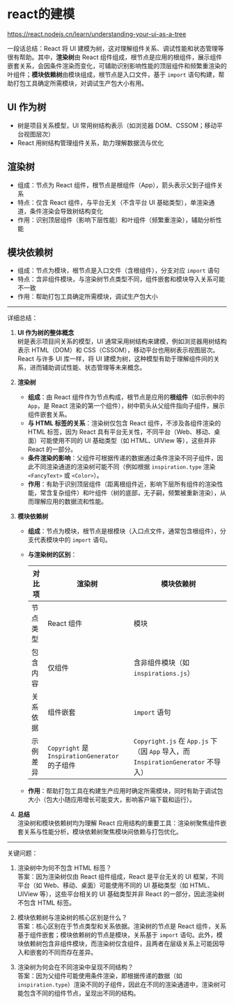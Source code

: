 # react的建模

<https://react.nodejs.cn/learn/understanding-your-ui-as-a-tree>

一段话总结：React 将 UI 建模为树，这对理解组件关系、调试性能和状态管理等很有帮助。其中，**渲染树**由 React 组件组成，根节点是应用的根组件，展示组件嵌套关系，会因条件渲染而变化，可辅助识别影响性能的顶层组件和频繁重渲染的叶组件；**模块依赖树**由模块组成，根节点是入口文件，基于 `import` 语句构建，帮助打包工具确定所需模块，对调试生产包大小有用。

## **UI 作为树**

- 树是项目关系模型，UI 常用树结构表示（如浏览器 DOM、CSSOM；移动平台视图层次）
- React 用树结构管理组件关系，助力理解数据流与优化

## **渲染树**

- 组成：节点为 React 组件，根节点是根组件（App），箭头表示父到子组件关系
- 特点：仅含 React 组件，与平台无关（不含平台 UI 基础类型），单渲染通道，条件渲染会导致树结构变化
- 作用：识别顶层组件（影响下层性能）和叶组件（频繁重渲染），辅助分析性能

## **模块依赖树**

- 组成：节点为模块，根节点是入口文件（含根组件），分支对应 `import` 语句
- 特点：含非组件模块，与渲染树节点类型不同，组件嵌套和模块导入关系可能不一致
- 作用：帮助打包工具确定所需模块，调试生产包大小

---
详细总结：

1. **UI 作为树的整体概念**  
   树是表示项目间关系的模型，UI 通常采用树结构来建模，例如浏览器用树结构表示 HTML（DOM）和 CSS（CSSOM），移动平台也用树表示视图层次。React 与许多 UI 库一样，将 UI 建模为树，这种模型有助于理解组件间的关系，进而辅助调试性能、状态管理等未来概念。

2. **渲染树**  
   - **组成**：由 React 组件作为节点构成，根节点是应用的**根组件**（如示例中的 `App`，是 React 渲染的第一个组件），树中箭头从父组件指向子组件，展示组件嵌套关系。  
   - **与 HTML 标签的关系**：渲染树仅包含 React 组件，不涉及各组件渲染的 HTML 标签，因为 React 具有平台无关性，不同平台（Web、移动、桌面）可能使用不同的 UI 基础类型（如 HTML、UIView 等），这些并非 React 的一部分。  
   - **条件渲染的影响**：父组件可根据传递的数据通过条件渲染不同子组件，因此不同渲染通道的渲染树可能不同（例如根据 `inspiration.type` 渲染 `<FancyText>` 或 `<Color>`）。  
   - **作用**：有助于识别顶层组件（距离根组件近，影响下层所有组件的渲染性能，常含复杂组件）和叶组件（树的底部，无子嗣，频繁被重新渲染），从而理解应用的数据流和性能。

3. **模块依赖树**  
   - **组成**：节点为模块，根节点是根模块（入口点文件，通常包含根组件），分支代表模块中的 `import` 语句。  
   - **与渲染树的区别**：  

     | 对比项       | 渲染树               | 模块依赖树           |
     |--------------|----------------------|----------------------|
     | 节点类型     | React 组件           | 模块                 |
     | 包含内容     | 仅组件               | 含非组件模块（如 `inspirations.js`） |
     | 关系依据     | 组件嵌套             | `import` 语句        |
     | 示例差异     | `Copyright` 是 `InspirationGenerator` 的子组件 | `Copyright.js` 在 `App.js` 下（因 `App` 导入，而 `InspirationGenerator` 不导入） |  

   - **作用**：帮助打包工具在构建生产应用时确定所需模块，同时有助于调试包大小（包大小随应用增长可能变大，影响客户端下载和运行）。

4. **总结**  
   渲染树和模块依赖树均为理解 React 应用结构的重要工具：渲染树聚焦组件嵌套关系与性能分析，模块依赖树聚焦模块间依赖与打包优化。

---
关键问题：

1. 渲染树中为何不包含 HTML 标签？  
   答案：因为渲染树仅由 React 组件组成，React 是平台无关的 UI 框架，不同平台（如 Web、移动、桌面）可能使用不同的 UI 基础类型（如 HTML、UIView 等），这些平台相关的 UI 基础类型并非 React 的一部分，因此渲染树不包含 HTML 标签。

2. 模块依赖树与渲染树的核心区别是什么？  
   答案：核心区别在于节点类型和关系依据。渲染树的节点是 React 组件，关系基于组件嵌套；模块依赖树的节点是模块，关系基于 `import` 语句。此外，模块依赖树包含非组件模块，而渲染树仅含组件，且两者在层级关系上可能因导入和嵌套的不同而存在差异。

3. 渲染树为何会在不同渲染中呈现不同结构？  
   答案：因为父组件可能使用条件渲染，即根据传递的数据（如 `inspiration.type`）渲染不同的子组件，因此在不同的渲染通道中，渲染树可能包含不同的组件节点，呈现出不同的结构。
